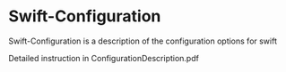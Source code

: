 # Swift-Configuration
Swift-Configuration is a description of the configuration options for swift

Detailed instruction in ConfigurationDescription.pdf
